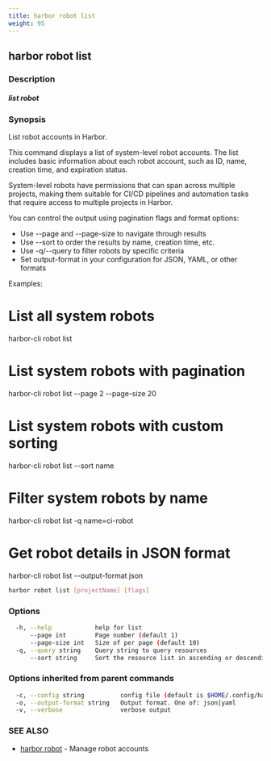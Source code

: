 ```yaml
---
title: harbor robot list
weight: 95
---
```

## harbor robot list

### Description

##### list robot

### Synopsis

List robot accounts in Harbor.

This command displays a list of system-level robot accounts. The list includes basic
information about each robot account, such as ID, name, creation time, and
expiration status.

System-level robots have permissions that can span across multiple projects, making
them suitable for CI/CD pipelines and automation tasks that require access to 
multiple projects in Harbor.

You can control the output using pagination flags and format options:
- Use --page and --page-size to navigate through results
- Use --sort to order the results by name, creation time, etc.
- Use -q/--query to filter robots by specific criteria
- Set output-format in your configuration for JSON, YAML, or other formats

Examples:
  # List all system robots
  harbor-cli robot list

  # List system robots with pagination
  harbor-cli robot list --page 2 --page-size 20

  # List system robots with custom sorting
  harbor-cli robot list --sort name

  # Filter system robots by name
  harbor-cli robot list -q name=ci-robot

  # Get robot details in JSON format
  harbor-cli robot list --output-format json

```sh
harbor robot list [projectName] [flags]
```

### Options

```sh
  -h, --help            help for list
      --page int        Page number (default 1)
      --page-size int   Size of per page (default 10)
  -q, --query string    Query string to query resources
      --sort string     Sort the resource list in ascending or descending order
```

### Options inherited from parent commands

```sh
  -c, --config string          config file (default is $HOME/.config/harbor-cli/config.yaml)
  -o, --output-format string   Output format. One of: json|yaml
  -v, --verbose                verbose output
```

### SEE ALSO

* [harbor robot](harbor-robot.md)	 - Manage robot accounts

